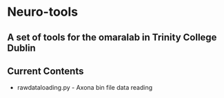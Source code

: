 # Neuro-tools

## A set of tools for the omaralab in Trinity College Dublin

## Current Contents

- rawdataloading.py - Axona bin file data reading
